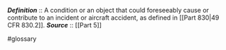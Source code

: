 ***Definition***    :: A condition or an object that could foreseeably cause or contribute to an incident or aircraft accident, as defined in [[Part 830|49 CFR 830.2]].
***Source***         :: [[Part 5]]

#glossary